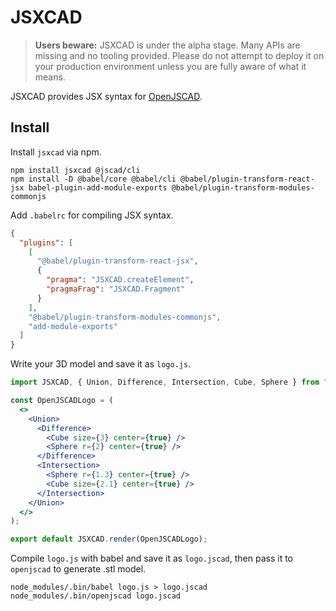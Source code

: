 # JSXCAD

> **Users beware:** JSXCAD is under the alpha stage. Many APIs are missing and no tooling provided. Please do not attempt to deploy it on your production environment unless you are fully aware of what it means.

JSXCAD provides JSX syntax for [OpenJSCAD](https://github.com/jscad/OpenJSCAD.org).

## Install

Install `jsxcad` via npm.

```shell
npm install jsxcad @jscad/cli
npm install -D @babel/core @babel/cli @babel/plugin-transform-react-jsx babel-plugin-add-module-exports @babel/plugin-transform-modules-commonjs
```

Add `.babelrc` for compiling JSX syntax.

```json
{
  "plugins": [
    [
      "@babel/plugin-transform-react-jsx",
      {
        "pragma": "JSXCAD.createElement",
        "pragmaFrag": "JSXCAD.Fragment"
      }
    ],
    "@babel/plugin-transform-modules-commonjs",
    "add-module-exports"
  ]
}
```

Write your 3D model and save it as `logo.js`.

```jsx
import JSXCAD, { Union, Difference, Intersection, Cube, Sphere } from "jsxcad";

const OpenJSCADLogo = (
  <>
    <Union>
      <Difference>
        <Cube size={3} center={true} />
        <Sphere r={2} center={true} />
      </Difference>
      <Intersection>
        <Sphere r={1.3} center={true} />
        <Cube size={2.1} center={true} />
      </Intersection>
    </Union>
  </>
);

export default JSXCAD.render(OpenJSCADLogo);
```

Compile `logo.js` with babel and save it as `logo.jscad`, then pass it to `openjscad` to generate .stl model.

```shell
node_modules/.bin/babel logo.js > logo.jscad
node_modules/.bin/openjscad logo.jscad
```
